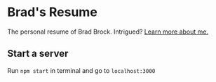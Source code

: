 # Brad's Resume
The personal resume of Brad Brock. Intrigued? [Learn more about me.](https://www.linkedin.com/in/brad-brock-860a4031)

## Start a server
Run `npm start` in terminal and go to `localhost:3000`
